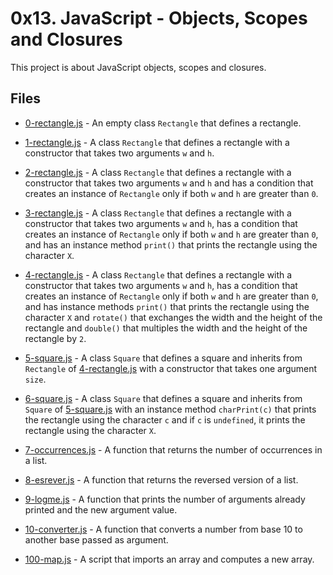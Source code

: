# 0x13. JavaScript - Objects, Scopes and Closures

This project is about JavaScript objects, scopes and closures.

## Files

- [0-rectangle.js](0-rectangle.js) - An empty class `Rectangle` that defines a rectangle.

- [1-rectangle.js](1-rectangle.js) - A class `Rectangle` that defines a rectangle with a constructor that takes two arguments `w` and `h`.

- [2-rectangle.js](2-rectangle.js) - A class `Rectangle` that defines a rectangle with a constructor that takes two arguments `w` and `h` and has a condition that creates an instance of `Rectangle` only if both `w` and `h` are greater than `0`.

- [3-rectangle.js](3-rectangle.js) - A class `Rectangle` that defines a rectangle with a constructor that takes two arguments `w` and `h`, has a condition that creates an instance of `Rectangle` only if both `w` and `h` are greater than `0`, and has an instance method `print()` that prints the rectangle using the character `X`.

- [4-rectangle.js](4-rectangle.js) - A class `Rectangle` that defines a rectangle with a constructor that takes two arguments `w` and `h`, has a condition that creates an instance of `Rectangle` only if both `w` and `h` are greater than `0`, and has instance methods `print()` that prints the rectangle using the character `X` and `rotate()` that exchanges the width and the height of the rectangle and `double()` that multiples the width and the height of the rectangle by `2`.

- [5-square.js](5-square.js) - A class `Square` that defines a square and inherits from `Rectangle` of [4-rectangle.js](4-rectangle.js) with a constructor that takes one argument `size`.

- [6-square.js](6-square.js) - A class `Square` that defines a square and inherits from `Square` of [5-square.js](5-square.js) with an instance method `charPrint(c)` that prints the rectangle using the character `c` and if `c` is `undefined`, it prints the rectangle using the character `X`.

- [7-occurrences.js](7-occurrences.js) - A function that returns the number of occurrences in a list.

- [8-esrever.js](8-esrever.js) - A function that returns the reversed version of a list.

- [9-logme.js](9-logme.js) - A function that prints the number of arguments already printed and the new argument value.

- [10-converter.js](10-converter.js) - A function that converts a number from base 10 to another base passed as argument.

- [100-map.js](100-map.js) - A script that imports an array and computes a new array.
